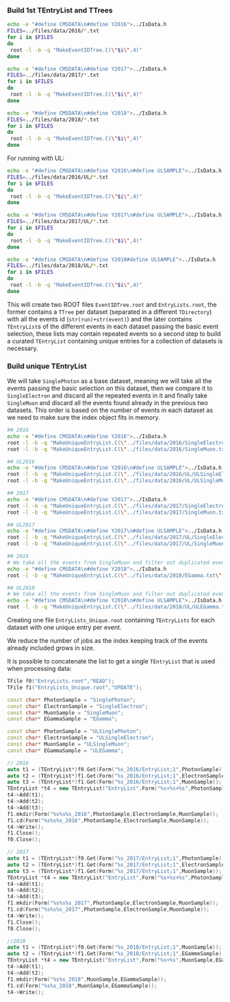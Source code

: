 
### Build 1st TEntryList and TTrees

```bash
echo -e "#define CMSDATA\n#define Y2016">../IsData.h
FILES=../files/data/2016/*.txt
for i in $FILES
do
 root -l -b -q "MakeEventIDTree.C(\"$i\",4)"
done

echo -e "#define CMSDATA\n#define Y2017">../IsData.h
FILES=../files/data/2017/*.txt
for i in $FILES
do
 root -l -b -q "MakeEventIDTree.C(\"$i\",4)"
done

echo -e "#define CMSDATA\n#define Y2018">../IsData.h
FILES=../files/data/2018/*.txt
for i in $FILES
do
 root -l -b -q "MakeEventIDTree.C(\"$i\",4)"
done
```

For running with UL:

```bash
echo -e "#define CMSDATA\n#define Y2016\n#define ULSAMPLE">../IsData.h
FILES=../files/data/2016/UL/*.txt
for i in $FILES
do
 root -l -b -q "MakeEventIDTree.C(\"$i\",4)"
done

echo -e "#define CMSDATA\n#define Y2017\n#define ULSAMPLE">../IsData.h
FILES=../files/data/2017/UL/*.txt
for i in $FILES
do
 root -l -b -q "MakeEventIDTree.C(\"$i\",4)"
done

echo -e "#define CMSDATA\n#define Y2018#define ULSAMPLE">../IsData.h
FILES=../files/data/2018/UL/*.txt
for i in $FILES
do
 root -l -b -q "MakeEventIDTree.C(\"$i\",4)"
done
```


This will create two ROOT files `EventIDTree.root` and `EntryLists.root`, the former
contains a `TTree` per dataset (separated in a different `TDirectory`) with all the 
events id (`str(run)+str(event)`) and the later contains `TEntryList`s of the different
events in each dataset passing the basic event selection, these lists may contain 
repeated events so a second step to build a curated `TEntryList` containing unique 
entries for a collection of datasets is necessary.

### Build unique TEntryList

We will take `SinglePhoton` as a base dataset, meaning we will take all the events passing
the basic selection on this dataset, then we compare it to `SingleElectron` and discard all
the repeated events in it and finally take `SingleMuon` and discard all the events
found already in the previous two datasets. This order is based on the number of events
in each dataset as we need to make sure the index object fits in memory.

```bash
## 2016
echo -e "#define CMSDATA\n#define Y2016">../IsData.h
root -l -b -q "MakeUniqueEntryList.C(\"../files/data/2016/SingleElectron.txt\",4)"
root -l -b -q "MakeUniqueEntryList.C(\"../files/data/2016/SingleMuon.txt\",4)"

## UL2016
echo -e "#define CMSDATA\n#define Y2016\n#define ULSAMPLE">../IsData.h
root -l -b -q "MakeUniqueEntryList.C(\"../files/data/2016/UL/ULSingleElectron.txt\",4)"
root -l -b -q "MakeUniqueEntryList.C(\"../files/data/2016/UL/ULSingleMuon.txt\",4)"

## 2017
echo -e "#define CMSDATA\n#define Y2017">../IsData.h
root -l -b -q "MakeUniqueEntryList.C(\"../files/data/2017/SingleElectron.txt\",4)"
root -l -b -q "MakeUniqueEntryList.C(\"../files/data/2017/SingleMuon.txt\",2)"

## UL2017
echo -e "#define CMSDATA\n#define Y2017\n#define ULSAMPLE">../IsData.h
root -l -b -q "MakeUniqueEntryList.C(\"../files/data/2017/UL/SingleElectron.txt\",4)"
root -l -b -q "MakeUniqueEntryList.C(\"../files/data/2017/UL/SingleMuon.txt\",2)"

## 2018
# We take all the events from SingleMuon and filter out duplicated events in EGamma
echo -e "#define CMSDATA\n#define Y2018">../IsData.h
root -l -b -q "MakeUniqueEntryList.C(\"../files/data/2018/EGamma.txt\",2)"

## UL2018
# We take all the events from SingleMuon and filter out duplicated events in EGamma
echo -e "#define CMSDATA\n#define Y2018\n#define ULSAMPLE">../IsData.h
root -l -b -q "MakeUniqueEntryList.C(\"../files/data/2018/UL/ULEGamma.txt\",2)"

```

Creating one file `EntryLists_Unique.root` containing `TEntryLists` for each dataset
with one unique entry per event.

We reduce the number of jobs as the index keeping track of the events already included
grows in size.

It is possible to concatenate the list to get a single `TEntryList` that is used
when processing data:

```cpp
TFile f0("EntryLists.root","READ");
TFile f1("EntryLists_Unique.root","UPDATE");

const char* PhotonSample = "SinglePhoton";
const char* ElectronSample = "SingleElectron";
const char* MuonSample = "SingleMuon";
const char* EGammaSample = "EGamma";

const char* PhotonSample = "ULSinglePhoton";
const char* ElectronSample = "ULSingleElectron";
const char* MuonSample = "ULSingleMuon";
const char* EGammaSample = "ULEGamma";

// 2016
auto t1 = (TEntryList*)f0.Get(Form("%s_2016/EntryList;1",PhotonSample));
auto t2 = (TEntryList*)f1.Get(Form("%s_2016/EntryList;1",ElectronSample));
auto t3 = (TEntryList*)f1.Get(Form("%s_2016/EntryList;1",MuonSample));
TEntryList *t4 = new TEntryList("EntryList",Form("%s+%s+%s",PhotonSample,ElectronSample,MuonSample));
t4->Add(t1);
t4->Add(t2);
t4->Add(t3);
f1.mkdir(Form("%s%s%s_2016",PhotonSample,ElectronSample,MuonSample));
f1.cd(Form("%s%s%s_2016",PhotonSample,ElectronSample,MuonSample));
t4->Write();
f1.Close();
f0.Close();

// 2017
auto t1 = (TEntryList*)f0.Get(Form("%s_2017/EntryList;1",PhotonSample));
auto t2 = (TEntryList*)f1.Get(Form("%s_2017/EntryList;1",ElectronSample));
auto t3 = (TEntryList*)f1.Get(Form("%s_2017/EntryList;1",MuonSample));
TEntryList *t4 = new TEntryList("EntryList",Form("%s+%s+%s",PhotonSample,ElectronSample,MuonSample));
t4->Add(t1);
t4->Add(t2);
t4->Add(t3);
f1.mkdir(Form("%s%s%s_2017",PhotonSample,ElectronSample,MuonSample));
f1.cd(Form("%s%s%s_2017",PhotonSample,ElectronSample,MuonSample));
t4->Write();
f1.Close();
f0.Close();

//2018
auto t1 = (TEntryList*)f0.Get(Form("%s_2018/EntryList;1",MuonSample));
auto t2 = (TEntryList*)f1.Get(Form("%s_2018/EntryList;1",EGammeSample);
TEntryList *t4 = new TEntryList("EntryList",Form("%s+%s",MuonSample,EGammaSample));
t4->Add(t1);
t4->Add(t2);
f1.mkdir(Form("%s%s_2018",MuonSample,EGammaSample));
f1.cd(Form("%s%s_2018",MuonSample,EGammaSample));
t4->Write();
```

